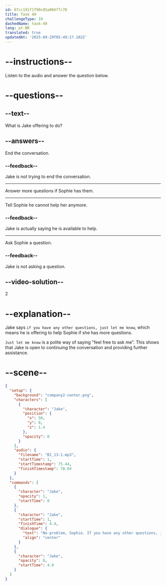 ```yaml
---
id: 67cc191f1f90c85a066f7c78
title: Task 49
challengeType: 19
dashedName: task-49
lang: pt-BR
translated: true
updatedAt: '2025-09-29T05:49:17.102Z'
---
```


<!-- (audio) Jake: No problem, Sophie. If you have any other questions, just let me know. -->

# --instructions--

Listen to the audio and answer the question below.

# --questions--

## --text--

What is Jake offering to do?  

## --answers--

End the conversation.  

### --feedback--

Jake is not trying to end the conversation.  

---

Answer more questions if Sophie has them.  

---

Tell Sophie he cannot help her anymore.  

### --feedback--

Jake is actually saying he is available to help.  

---

Ask Sophie a question.  

### --feedback--

Jake is not asking a question.  

## --video-solution--

2

# --explanation--

Jake says `if you have any other questions, just let me know`, which means he is offering to help Sophie if she has more questions.

`Just let me know` is a polite way of saying "feel free to ask me". This shows that Jake is open to continuing the conversation and providing further assistance.

# --scene--

```json
{
  "setup": {
    "background": "company2-center.png",
    "characters": [
      {
        "character": "Jake",
        "position": {
          "x": 50,
          "y": 0,
          "z": 1.4
        },
        "opacity": 0
      }
    ],
    "audio": {
      "filename": "B1_13-1.mp3",
      "startTime": 1,
      "startTimestamp": 75.44,
      "finishTimestamp": 78.84
    }
  },
  "commands": [
    {
      "character": "Jake",
      "opacity": 1,
      "startTime": 0
    },
    {
      "character": "Jake",
      "startTime": 1,
      "finishTime": 4.4,
      "dialogue": {
        "text": "No problem, Sophie. If you have any other questions, just let me know.",
        "align": "center"
      }
    },
    {
      "character": "Jake",
      "opacity": 0,
      "startTime": 4.9
    }
  ]
}
```
